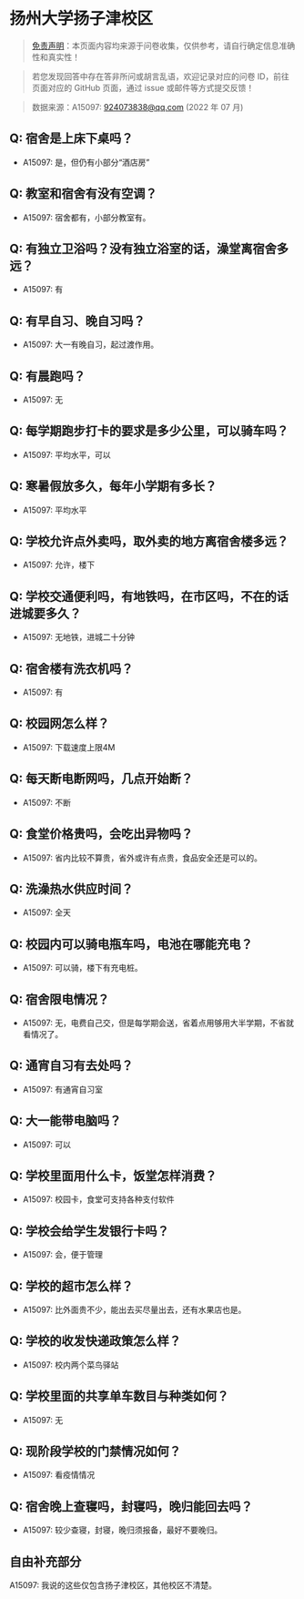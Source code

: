 # 扬州大学扬子津校区

> [免责声明](https://colleges.chat/#_3)：本页面内容均来源于问卷收集，仅供参考，请自行确定信息准确性和真实性！

> 若您发现回答中存在答非所问或胡言乱语，欢迎记录对应的问卷 ID，前往页面对应的 GitHub 页面，通过 issue 或邮件等方式提交反馈！

> 数据来源：A15097: 924073838@qq.com (2022 年 07 月)

## Q: 宿舍是上床下桌吗？

- A15097: 是，但仍有小部分“酒店房”

## Q: 教室和宿舍有没有空调？

- A15097: 宿舍都有，小部分教室有。

## Q: 有独立卫浴吗？没有独立浴室的话，澡堂离宿舍多远？

- A15097: 有

## Q: 有早自习、晚自习吗？

- A15097: 大一有晚自习，起过渡作用。

## Q: 有晨跑吗？

- A15097: 无

## Q: 每学期跑步打卡的要求是多少公里，可以骑车吗？

- A15097: 平均水平，可以

## Q: 寒暑假放多久，每年小学期有多长？

- A15097: 平均水平

## Q: 学校允许点外卖吗，取外卖的地方离宿舍楼多远？

- A15097: 允许，楼下

## Q: 学校交通便利吗，有地铁吗，在市区吗，不在的话进城要多久？

- A15097: 无地铁，进城二十分钟

## Q: 宿舍楼有洗衣机吗？

- A15097: 有

## Q: 校园网怎么样？

- A15097: 下载速度上限4M

## Q: 每天断电断网吗，几点开始断？

- A15097: 不断

## Q: 食堂价格贵吗，会吃出异物吗？

- A15097: 省内比较不算贵，省外或许有点贵，食品安全还是可以的。

## Q: 洗澡热水供应时间？

- A15097: 全天

## Q: 校园内可以骑电瓶车吗，电池在哪能充电？

- A15097: 可以骑，楼下有充电桩。

## Q: 宿舍限电情况？

- A15097: 无，电费自己交，但是每学期会送，省着点用够用大半学期，不省就看情况了。

## Q: 通宵自习有去处吗？

- A15097: 有通宵自习室

## Q: 大一能带电脑吗？

- A15097: 可以

## Q: 学校里面用什么卡，饭堂怎样消费？

- A15097: 校园卡，食堂可支持各种支付软件

## Q: 学校会给学生发银行卡吗？

- A15097: 会，便于管理

## Q: 学校的超市怎么样？

- A15097: 比外面贵不少，能出去买尽量出去，还有水果店也是。

## Q: 学校的收发快递政策怎么样？

- A15097: 校内两个菜鸟驿站

## Q: 学校里面的共享单车数目与种类如何？

- A15097: 无

## Q: 现阶段学校的门禁情况如何？

- A15097: 看疫情情况

## Q: 宿舍晚上查寝吗，封寝吗，晚归能回去吗？

- A15097: 较少查寝，封寝，晚归须报备，最好不要晚归。

## 自由补充部分

A15097: 我说的这些仅包含扬子津校区，其他校区不清楚。